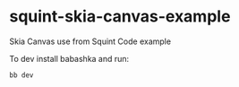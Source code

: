 # squint-skia-canvas-example
Skia Canvas use from Squint Code example

To dev install babashka and run:

```sh
bb dev
```
